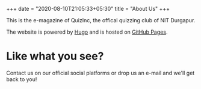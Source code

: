 +++
date = "2020-08-10T21:05:33+05:30"
title = "About Us"
+++

This is the e-magazine of QuizInc, the offical quizzing club of NIT Durgapur.

The website is powered by [Hugo](https://gohugo.io/) and is hosted on [GitHub Pages](https://pages.github.com/).

# Like what you see?

Contact us on our official social platforms or drop us an e-mail and we'll get back to you!
